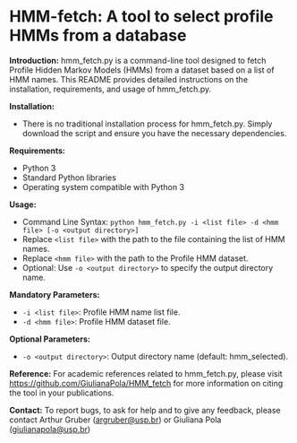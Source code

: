 # HMM-fetch: A tool to select profile HMMs from a database

**Introduction:**
hmm_fetch.py is a command-line tool designed to fetch Profile Hidden Markov Models (HMMs) from a dataset based on a list of HMM names. This README provides detailed instructions on the installation, requirements, and usage of hmm_fetch.py.

**Installation:**
- There is no traditional installation process for hmm_fetch.py. Simply download the script and ensure you have the necessary dependencies.

**Requirements:**
- Python 3
- Standard Python libraries
- Operating system compatible with Python 3

**Usage:**
- Command Line Syntax: `python hmm_fetch.py -i <list file> -d <hmm file> [-o <output directory>]`
- Replace `<list file>` with the path to the file containing the list of HMM names.
- Replace `<hmm file>` with the path to the Profile HMM dataset.
- Optional: Use `-o <output directory>` to specify the output directory name.

**Mandatory Parameters:**
- `-i <list file>`: Profile HMM name list file.
- `-d <hmm file>`: Profile HMM dataset file.

**Optional Parameters:**
- `-o <output directory>`: Output directory name (default: hmm_selected).

**Reference:**
For academic references related to hmm_fetch.py, please visit https://github.com/GiulianaPola/HMM_fetch for more information on citing the tool in your publications.

**Contact:**
To report bugs, to ask for help and to give any feedback, please contact Arthur Gruber (argruber@usp.br) or Giuliana Pola (giulianapola@usp.br)
